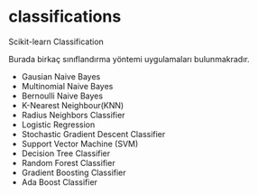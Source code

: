 # classifications
Scikit-learn Classification 


Burada birkaç sınıflandırma yöntemi uygulamaları bulunmakradır.

- Gausian Naive Bayes
- Multinomial Naive Bayes
- Bernoulli Naive Bayes
- K-Nearest Neighbour(KNN)
- Radius Neighbors Classifier
- Logistic Regression
- Stochastic  Gradient Descent Classifier
- Support Vector Machine (SVM)
- Decision Tree Classifier
- Random Forest Classifier
- Gradient Boosting Classifier
- Ada Boost Classifier

